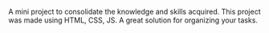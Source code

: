A mini project to consolidate the knowledge and skills acquired. This project was made using HTML, CSS, JS. A great solution for organizing your tasks.